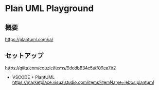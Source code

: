 # Plan UML Playground
## 概要
https://plantuml.com/ja/

## セットアップ
https://qiita.com/couzie/items/9dedb834c5aff09ea7b2

- VSCODE + PlantUML  
    https://marketplace.visualstudio.com/items?itemName=jebbs.plantuml